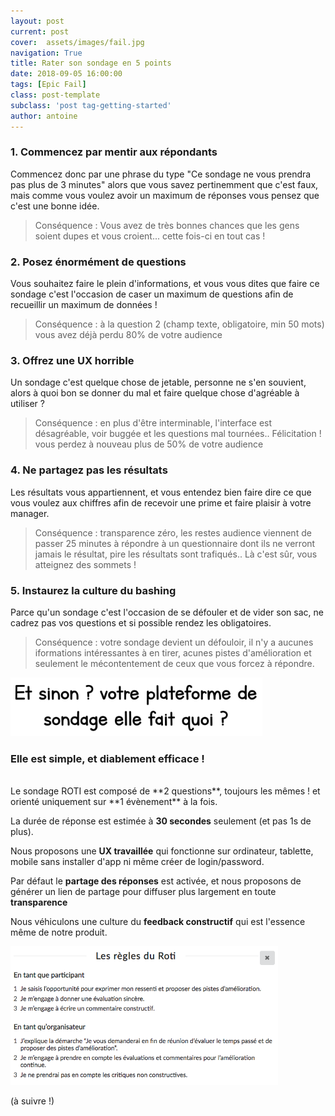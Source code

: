 ```yaml
---
layout: post
current: post
cover:  assets/images/fail.jpg
navigation: True
title: Rater son sondage en 5 points
date: 2018-09-05 16:00:00
tags: [Epic Fail]
class: post-template
subclass: 'post tag-getting-started'
author: antoine
---
```

###  1. Commencez par mentir aux répondants ###

Commencez donc par une phrase du type "Ce sondage ne vous prendra pas plus de 3 minutes" alors que vous savez pertinemment que c'est faux, mais comme vous voulez avoir un maximum de réponses vous pensez que c'est une bonne idée.
> Conséquence : Vous avez de très bonnes chances que les gens soient dupes et vous croient... cette fois-ci en tout cas !

###  2. Posez énormément de questions ###

Vous souhaitez faire le plein d'informations, et vous vous dites que faire ce sondage c'est l'occasion de caser un maximum de questions afin de recueillir un maximum de données !
> Conséquence : à la question 2 (champ texte, obligatoire, min 50 mots) vous avez déjà perdu 80% de votre audience

###  3. Offrez une UX horrible ###

Un sondage c'est quelque chose de jetable, personne ne s'en souvient, alors à quoi bon se donner du mal et faire quelque chose d'agréable à utiliser ?
> Conséquence : en plus d'être interminable, l'interface est désagréable, voir buggée et les questions mal tournées.. Félicitation ! vous perdez à nouveau plus de 50% de votre audience

###  4. Ne partagez pas les résultats ###

Les résultats vous appartiennent, et vous entendez bien faire dire ce que vous voulez aux chiffres afin de recevoir une prime et faire plaisir à votre manager.  
> Conséquence : transparence zéro, les restes audience viennent de passer 25 minutes à répondre à un questionnaire dont ils ne verront jamais le résultat, pire les résultats sont trafiqués.. Là c'est sûr, vous atteignez des sommets !


###  5. Instaurez la culture du bashing ###

Parce qu'un sondage c'est l'occasion de se défouler et de vider son sac, ne cadrez pas vos questions et si possible rendez les obligatoires.
> Conséquence : votre sondage devient un défouloir, il n'y a aucunes iformations intéressantes à en tirer, acunes pistes d'amélioration et seulement le mécontentement de ceux que vous forcez à répondre.

<img src="assets/images/quoi.png" alt="drawing" width="80%"/>

###  Elle est simple, et diablement efficace ! ###
<br>
Le sondage ROTI est composé de **2 questions**, toujours les mêmes ! et orienté uniquement sur **1 évènement** à la fois.

La durée de réponse est estimée à **30 secondes** seulement (et pas 1s de plus).

Nous proposons une **UX travaillée** qui fonctionne sur ordinateur, tablette, mobile sans installer d'app ni même créer de login/password.

Par défaut le **partage des réponses** est activée, et nous proposons de générer un lien de partage pour diffuser plus largement en toute **transparence**

Nous véhiculons une culture du **feedback constructif** qui est l'essence même de notre produit.

<a href="https://roti.express"><img src="assets/images/regles.png" alt="Regles ROTI" width="85%"/></a>


(à suivre !)
